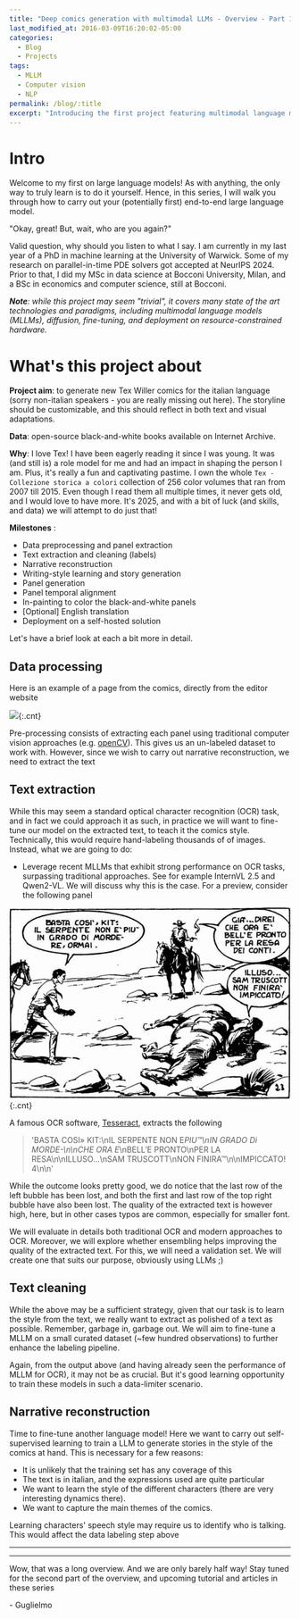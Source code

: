 ```yaml
---
title: "Deep comics generation with multimodal LLMs - Overview - Part 1"
last_modified_at: 2016-03-09T16:20:02-05:00
categories:
  - Blog
  - Projects
tags:
  - MLLM
  - Computer vision
  - NLP
permalink: /blog/:title
excerpt: "Introducing the first project featuring multimodal language models and diffusion - overview."
---
```


# Intro 
Welcome to my first on large language models! As with anything, the only way to truly learn is to do it yourself. Hence, in this series, I will walk you through how to carry out your (potentially first) end-to-end large language model.

"Okay, great! But, wait, who are you again?"

Valid question, why should you listen to what I say. I am currently in my last year of a PhD in machine learning at the University of Warwick. Some of my research on parallel-in-time PDE solvers got accepted at NeurIPS 2024. Prior to that, I did my MSc in data science at Bocconi University, Milan, and a BSc in economics and computer science, still at Bocconi.

_**Note**: while this project may seem "trivial", it covers many state of the art technologies and paradigms, including multimodal language models (MLLMs), diffusion, fine-tuning, and deployment on resource-constrained hardware._

# What's this project about

**Project aim**: to generate new Tex Willer comics for the italian language (sorry non-italian speakers - you are really missing out here). The storyline should be customizable, and this should reflect in both text and visual adaptations.

**Data**: open-source black-and-white books available on Internet Archive.

**Why**: I love Tex! I have been eagerly reading it since I was young. It was (and still is) a role model for me and had an impact in shaping the person I am. Plus, it's really a fun and captivating pastime. I own the whole `Tex - Collezione storica a colori` collection of 256 color volumes that ran from 2007 till 2015. Even though I read them all multiple times, it never gets old, and I would love to have more. It's 2025, and with a bit of luck (and skills, and data) we will attempt to do just that!

**Milestones** :
- Data preprocessing and panel extraction
- Text extraction and cleaning (labels)
- Narrative reconstruction
- Writing-style learning and story generation
- Panel generation 
- Panel temporal alignment
- In-painting to color the black-and-white panels
- [Optional] English translation
- Deployment on a self-hosted solution

Let's have a brief look at each a bit more in detail.

## Data processing

Here is an example of a page from the comics, directly from the editor website

![](https://en.sergiobonelli.it/resizer/420/-1/false/1705395540688.jpg--tex_willer_2024____marco_ghion.jpg){:.cnt}

Pre-processing consists of extracting each panel using traditional computer vision approaches (e.g. [openCV](https://opencv.org/)). This gives us an un-labeled dataset to work with. However, since we wish to carry out narrative reconstruction, we need to extract the text

## Text extraction

While this may seem a standard optical character recognition (OCR) task, and in fact we could approach it as such, in practice we will want to fine-tune our model on the extracted text, to teach it the comics style. Technically, this would require hand-labeling thousands of of images. Instead, what we are going to do:
- Leverage recent MLLMs that exhibit strong performance on OCR tasks, surpassing traditional approaches. See for example InternVL 2.5 and Qwen2-VL. We will discuss why this is the case. For a preview, consider the following panel 

![tex willer panel](/assets/images/tex_willer_panel_ex.jpg){:.cnt}

A famous OCR software, [Tesseract](https://github.com/tesseract-ocr/tesseract), extracts the following
> 'BASTA COSI» KIT:\nIL SERPENTE NON E*PIU™\nIN GRADO Di MORDE-\n\nCHE ORA E*\nBELL’E PRONTO\nPER LA RESA\n\nILLUSO...\nSAM TRUSCOTT\nNON FINIRA™\n\nIMPICCATO! 4\n\n'

While the outcome looks pretty good, we do notice that the last row of the left bubble has been lost, and both the first and last row of the top right bubble have also been lost. The quality of the extracted text is however high, here, but in other cases typos are common, especially for smaller font.

We will evaluate in details both traditional OCR and modern approaches to OCR. Moreover, we will explore whether ensembling helps improving the quality of the extracted text. For this, we will need a validation set. We will create one that suits our purpose, obviously using LLMs ;)

## Text cleaning

While the above may be a sufficient strategy, given that our task is to learn the style from the text, we really want to extract as polished of a text as possible. Remember, garbage in, garbage out. We will aim to fine-tune a MLLM on a small curated dataset (~few hundred observations) to further enhance the labeling pipeline. 

Again, from the output above (and having already seen the performance of MLLM for OCR), it may not be as crucial. But it's good learning opportunity to train these models in such a data-limiter scenario.

## Narrative reconstruction

Time to fine-tune another language model! Here we want to carry out self-supervised learning to train a LLM to generate stories in the style of the comics at hand. This is necessary for a few reasons:
- It is unlikely that the training set has any coverage of this
- The text is in italian, and the expressions used are quite particular
- We want to learn the style of the different characters (there are very interesting dynamics there). 
- We want to capture the main themes of the comics.

Learning characters' speech style may require us to identify who is talking. This would affect the data labeling step above

---

---
Wow, that was a long overview. And we are only barely half way! Stay tuned for the second part of the overview, and upcoming tutorial and articles in these series

\- Guglielmo